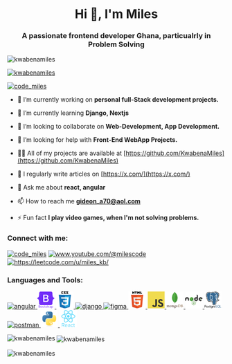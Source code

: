 <h1 align="center">Hi 👋, I'm Miles</h1>
<h3 align="center">A passionate frontend developer Ghana, particualrly in Problem Solving</h3>

<p align="left"> <img src="https://komarev.com/ghpvc/?username=kwabenamiles&label=Profile%20views&color=0e75b6&style=flat" alt="kwabenamiles" /> </p>

<p align="left"> <a href="https://github.com/ryo-ma/github-profile-trophy"><img src="https://github-profile-trophy.vercel.app/?username=kwabenamiles" alt="kwabenamiles" /></a> </p>

<p align="left"> <a href="https://twitter.com/code_miles" target="blank"><img src="https://img.shields.io/twitter/follow/code_miles?logo=twitter&style=for-the-badge" alt="code_miles" /></a> </p>

- 🔭 I’m currently working on **personal full-Stack development projects.**

- 🌱 I’m currently learning **Django, Nextjs**

- 👯 I’m looking to collaborate on **Web-Development, App Development.**

- 🤝 I’m looking for help with **Front-End WebApp Projects.**

- 👨‍💻 All of my projects are available at [https://github.com/KwabenaMiles](https://github.com/KwabenaMiles)

- 📝 I regularly write articles on [https://x.com/](https://x.com/)

- 💬 Ask me about **react, angular**

- 📫 How to reach me **gideon_a70@aol.com**

- ⚡ Fun fact **I play video games, when I'm not solving problems.**

<h3 align="left">Connect with me:</h3>
<p align="left">
<a href="https://twitter.com/code_miles" target="blank"><img align="center" src="https://raw.githubusercontent.com/rahuldkjain/github-profile-readme-generator/master/src/images/icons/Social/twitter.svg" alt="code_miles" height="30" width="40" /></a>
<a href="https://www.youtube.com/c/www.youtube.com/@milescode" target="blank"><img align="center" src="https://raw.githubusercontent.com/rahuldkjain/github-profile-readme-generator/master/src/images/icons/Social/youtube.svg" alt="www.youtube.com/@milescode" height="30" width="40" /></a>
<a href="https://www.leetcode.com/https://leetcode.com/u/miles_kb/" target="blank"><img align="center" src="https://raw.githubusercontent.com/rahuldkjain/github-profile-readme-generator/master/src/images/icons/Social/leet-code.svg" alt="https://leetcode.com/u/miles_kb/" height="30" width="40" /></a>
</p>

<h3 align="left">Languages and Tools:</h3>
<p align="left"> <a href="https://angular.io" target="_blank" rel="noreferrer"> <img src="https://angular.io/assets/images/logos/angular/angular.svg" alt="angular" width="40" height="40"/> </a> <a href="https://getbootstrap.com" target="_blank" rel="noreferrer"> <img src="https://raw.githubusercontent.com/devicons/devicon/master/icons/bootstrap/bootstrap-plain-wordmark.svg" alt="bootstrap" width="40" height="40"/> </a> <a href="https://www.w3schools.com/css/" target="_blank" rel="noreferrer"> <img src="https://raw.githubusercontent.com/devicons/devicon/master/icons/css3/css3-original-wordmark.svg" alt="css3" width="40" height="40"/> </a> <a href="https://www.djangoproject.com/" target="_blank" rel="noreferrer"> <img src="https://cdn.worldvectorlogo.com/logos/django.svg" alt="django" width="40" height="40"/> </a> <a href="https://www.figma.com/" target="_blank" rel="noreferrer"> <img src="https://www.vectorlogo.zone/logos/figma/figma-icon.svg" alt="figma" width="40" height="40"/> </a> <a href="https://www.w3.org/html/" target="_blank" rel="noreferrer"> <img src="https://raw.githubusercontent.com/devicons/devicon/master/icons/html5/html5-original-wordmark.svg" alt="html5" width="40" height="40"/> </a> <a href="https://developer.mozilla.org/en-US/docs/Web/JavaScript" target="_blank" rel="noreferrer"> <img src="https://raw.githubusercontent.com/devicons/devicon/master/icons/javascript/javascript-original.svg" alt="javascript" width="40" height="40"/> </a> <a href="https://www.mongodb.com/" target="_blank" rel="noreferrer"> <img src="https://raw.githubusercontent.com/devicons/devicon/master/icons/mongodb/mongodb-original-wordmark.svg" alt="mongodb" width="40" height="40"/> </a> <a href="https://nodejs.org" target="_blank" rel="noreferrer"> <img src="https://raw.githubusercontent.com/devicons/devicon/master/icons/nodejs/nodejs-original-wordmark.svg" alt="nodejs" width="40" height="40"/> </a> <a href="https://www.postgresql.org" target="_blank" rel="noreferrer"> <img src="https://raw.githubusercontent.com/devicons/devicon/master/icons/postgresql/postgresql-original-wordmark.svg" alt="postgresql" width="40" height="40"/> </a> <a href="https://postman.com" target="_blank" rel="noreferrer"> <img src="https://www.vectorlogo.zone/logos/getpostman/getpostman-icon.svg" alt="postman" width="40" height="40"/> </a> <a href="https://www.python.org" target="_blank" rel="noreferrer"> <img src="https://raw.githubusercontent.com/devicons/devicon/master/icons/python/python-original.svg" alt="python" width="40" height="40"/> </a> <a href="https://reactjs.org/" target="_blank" rel="noreferrer"> <img src="https://raw.githubusercontent.com/devicons/devicon/master/icons/react/react-original-wordmark.svg" alt="react" width="40" height="40"/> </a> </p>

<p><img align="left" src="https://github-readme-stats.vercel.app/api/top-langs?username=kwabenamiles&show_icons=true&locale=en&layout=compact" alt="kwabenamiles" /></p>

<p>&nbsp;<img align="center" src="https://github-readme-stats.vercel.app/api?username=kwabenamiles&show_icons=true&locale=en" alt="kwabenamiles" /></p>

<p><img align="center" src="https://github-readme-streak-stats.herokuapp.com/?user=kwabenamiles&" alt="kwabenamiles" /></p>

